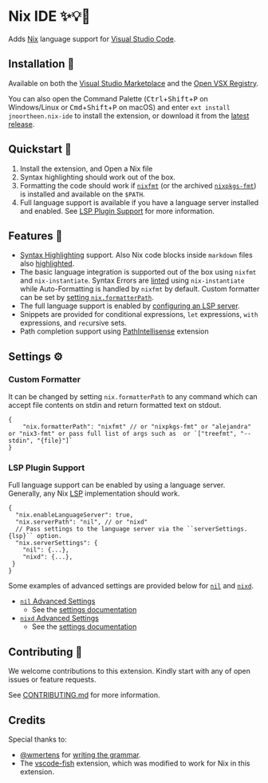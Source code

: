 # Nix IDE ✨💡🌟

Adds [Nix](https://nixos.org/) language support for [Visual Studio Code](https://code.visualstudio.com/).

## Installation 🔨

Available on both the [Visual Studio Marketplace](https://marketplace.visualstudio.com/items?itemName=jnoortheen.nix-ide) and the [Open VSX Registry](https://open-vsx.org/extension/jnoortheen/nix-ide).

You can also open the Command Palette (<kbd>Ctrl</kbd>+<kbd>Shift</kbd>+<kbd>P</kbd> on Windows/Linux or <kbd>Cmd</kbd>+<kbd>Shift</kbd>+<kbd>P</kbd> on macOS) and enter `ext install jnoortheen.nix-ide` to install the extension, or download it from the [latest release](https://github.com/nix-community/vscode-nix-ide/releases/latest).

## Quickstart 🚀

1. Install the extension, and Open a Nix file
1. Syntax highlighting should work out of the box.
1. Formatting the code should work if [`nixfmt`](https://github.com/NixOS/nixfmt) (or the archived [`nixpkgs-fmt`](https://github.com/nix-community/nixpkgs-fmt)) is installed and available on the `$PATH`.
1. Full language support is available if you have a language server installed and enabled. See [LSP Plugin Support](#lsp-plugin-support) for more information.

## Features 🎯

- [Syntax Highlighting](./images/docs/nix-syntax-highlight.png) support. Also Nix code blocks inside `markdown` files also [highlighted](./images/docs/md-embed-nix.png).
- The basic language integration is supported out of the box using `nixfmt` and `nix-instantiate`. Syntax Errors are [linted](./images/docs/linting.png) using `nix-instantiate` while Auto-Formatting is handled by `nixfmt` by default. Custom formatter can be set by [setting `nix.formatterPath`](#custom-formatter).
- The full language support is enabled by [configuring an LSP server](#lsp-plugin-support).
- Snippets are provided for conditional expressions, `let` expressions, `with` expressions, and `rec`ursive sets.
- Path completion support using [PathIntellisense](https://github.com/ChristianKohler/PathIntellisense) extension

## Settings ⚙️

### Custom Formatter

It can be changed by setting `nix.formatterPath` to any command which can accept file contents on stdin and return formatted text on stdout.

```json5
{
    "nix.formatterPath": "nixfmt" // or "nixpkgs-fmt" or "alejandra" or "nix3-fmt" or pass full list of args such as  or `["treefmt", "--stdin", "{file}"]`
}
```

### LSP Plugin Support

Full language support can be enabled by using a language server. Generally, any Nix [LSP](https://microsoft.github.io/language-server-protocol/) implementation should work.

```json5
{
  "nix.enableLanguageServer": true,
  "nix.serverPath": "nil", // or "nixd"
  // Pass settings to the language server via the ``serverSettings.{lsp}`` option.
  "nix.serverSettings": {
    "nil": {...},
    "nixd": {...},
 }
}
```
Some examples of advanced settings are provided below for [`nil`](https://github.com/oxalica/nil) and [`nixd`](https://github.com/nix-community/nixd).

* [`nil` Advanced Settings](./docs/snippets/advanced-nil-settings.jsonc)
  * See the [settings documentation](https://github.com/oxalica/nil/blob/main/docs/configuration.md)
* [`nixd` Advanced Settings](./docs/snippets/advanced-nixd-settings.jsonc)
  * See the [settings documentation](https://github.com/nix-community/nixd/blob/main/nixd/docs/configuration.md)

## Contributing 💪

We welcome contributions to this extension. Kindly start with any of open issues or feature requests.

See [CONTRIBUTING.md](./CONTRIBUTING.md) for more information.

## Credits

Special thanks to:

- [@wmertens](https://github.com/wmertens) for [writing the grammar](https://github.com/wmertens/sublime-nix/blob/master/nix.tmLanguage).
- The [vscode-fish](https://github.com/bmalehorn/vscode-fish/) extension, which was modified to work for Nix in this extension.
